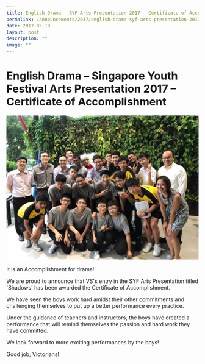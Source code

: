 ```yaml
---
title: English Drama – SYF Arts Presentation 2017 – Certificate of Accomplishment
permalink: /announcements/2017/english-drama-syf-arts-presentation-2017-certificate-of-accomplishment/
date: 2017-05-18
layout: post
description: ""
image: ""
---
```

# **English Drama – Singapore Youth Festival Arts Presentation 2017 – Certificate of Accomplishment**

![](/images/English-Drama-4-1024x768.jpg)

It is an Accomplishment for drama!

We are proud to announce that VS's entry in the SYF Arts Presentation titled 'Shadows' has been awarded the Certificate of Accomplishment.

We have seen the boys work hard amidst their other commitments and challenging themselves to put up a better performance every practice.

Under the guidance of teachers and instructors, the boys have created a performance that will remind themselves the passion and hard work they have committed.

We look forward to more exciting performances by the boys!

Good job, Victorians!